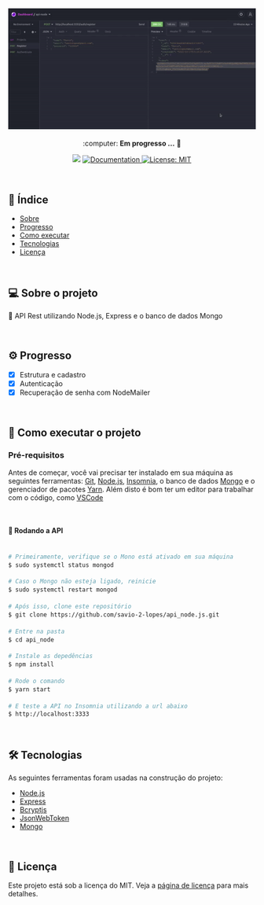 <h3 align="center">
    <img alt="ApiNode" title="ApiNode" src="./assets/1.gif" width="800px" />
</h3>
 
<p align="center"> :computer: <strong>Em progresso ...</strong> 🚧</p>

<p align="center"> 
   <img src="https://img.shields.io/badge/version-0.0.1-yellow.svg" />
  
  <a href="https://github.com/savio-2-lopes">
    <img alt="Documentation" src="https://img.shields.io/badge/documentation-yes-brightgreen.svg" target="_blank" />
  </a>
 
 <a href="https://github.com/savio-2-lopes">
    <img alt="License: MIT" src="https://img.shields.io/badge/License-MIT-blue.svg" target="_blank" />
  </a>
</p>

<br>

## :pushpin: Índice

- [Sobre](#sobre-o-projeto)
- [Progresso](#progresso)
- [Como executar](#executar)
- [Tecnologias](#tecnologia)
- [Licença](#licenca)

<br>

<a id="sobre-o-projeto"></a>

## 💻 Sobre o projeto

:rocket: API Rest utilizando Node.js, Express e o banco de dados Mongo

<br>

<a id="progresso"></a>

## ⚙️ Progresso

- [x] Estrutura e cadastro
- [x] Autenticação
- [x] Recuperação de senha com NodeMailer

<br>

<a id="executar"></a>

## 🚀 Como executar o projeto

### Pré-requisitos

Antes de começar, você vai precisar ter instalado em sua máquina as seguintes ferramentas:
[Git](https://git-scm.com), [Node.js](https://nodejs.org/en/), [Insomnia](https://insomnia.rest/download), o banco de dados [Mongo](https://www.mongodb.com/) e o gerenciador de pacotes [Yarn](https://yarnpkg.com/).
Além disto é bom ter um editor para trabalhar com o código, como [VSCode](https://code.visualstudio.com/)

<br>

#### 🧭 Rodando a API

```bash

# Primeiramente, verifique se o Mono está ativado em sua máquina
$ sudo systemctl status mongod

# Caso o Mongo não esteja ligado, reinicie
$ sudo systemctl restart mongod

# Após isso, clone este repositório
$ git clone https://github.com/savio-2-lopes/api_node.js.git

# Entre na pasta
$ cd api_node

# Instale as depedências
$ npm install

# Rode o comando
$ yarn start

# E teste a API no Insomnia utilizando a url abaixo
$ http://localhost:3333

```

<br>

<a id="tecnologia"></a>

## 🛠 Tecnologias

As seguintes ferramentas foram usadas na construção do projeto:

- [Node.js](https://nodejs.org/en/)
- [Express](https://expressjs.com/pt-br/)
- [Bcryptjs](https://www.npmjs.com/package/bcryptjs)
- [JsonWebToken](https://github.com/auth0/node-jsonwebtoken)
- [Mongo](https://www.mongodb.com/)

<br>

<a id="licenca"></a>

## :memo: Licença

Este projeto está sob a licença do MIT. Veja a [página de licença](https://opensource.org/licenses/MIT) para mais detalhes.
